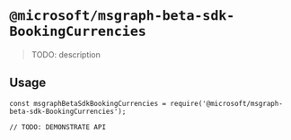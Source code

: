 # `@microsoft/msgraph-beta-sdk-BookingCurrencies`

> TODO: description

## Usage

```
const msgraphBetaSdkBookingCurrencies = require('@microsoft/msgraph-beta-sdk-BookingCurrencies');

// TODO: DEMONSTRATE API
```
